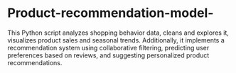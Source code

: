 # Product-recommendation-model-
This Python script analyzes shopping behavior data, cleans and explores it, visualizes product sales and seasonal trends. Additionally, it implements a recommendation system using collaborative filtering, predicting user preferences based on reviews, and suggesting personalized product recommendations. 
